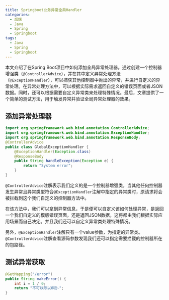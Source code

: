 ```yaml
---
title: Springboot业务异常全局Handler
categories:
  - 后端
  - Java
  - Spring
  - Springboot
tags:
  - Java
  - Spring
  - Springboot
---
```


本文介绍了在Spring Boot项目中如何添加全局异常处理器。通过创建一个控制器增强类（`@ControllerAdvice`），并在其中定义异常处理方法（`@ExceptionHandler`），可以捕获其他控制器中抛出的异常，并进行自定义的异常处理。在异常处理方法中，可以根据实际需求返回自定义的错误页面或者JSON数据。同时，还可以根据需要自定义异常类来处理特殊情况。最后，文章提供了一个简单的测试方法，用于触发异常并验证全局异常处理器的效果。

<!-- more -->

## 添加异常处理器

```java
import org.springframework.web.bind.annotation.ControllerAdvice;
import org.springframework.web.bind.annotation.ExceptionHandler;
import org.springframework.web.bind.annotation.ResponseBody;
@ControllerAdvice
public class GlobalExceptionHandler {
    @ExceptionHandler(Exception.class)
    @ResponseBody
    public String handleException(Exception e) {
        return "System error";
    }
}
```

`@ControllerAdvice`注解表示我们定义的是一个控制器增强类，当其他任何控制器发生异常且异常类型符合`@ExceptionHandler`注解中指定的异常类时，原请求将会被拦截到这个我们自定义的控制器方法中。

在该方法中，我们可以拿到异常信息，于是便可以自定义该如何处理异常，是返回一个我们自定义的模版错误页面，还是返回JSON数据，这将都由我们根据实际应用场景而自己决定。并且我们还可以自定义异常类处理特殊情况。

另外，`@ExceptionHandler`注解只有一个value参数，为指定的异常类。`@ControllerAdvice`注解查看源码参数发现我们还可以指定需要拦截的控制器所在的包路径。

## 测试异常获取

```java
@GetMapping("/error")
public String makeError() {
    int i = 1 / 0;
    return "不可以除以0哦~";
}
```
